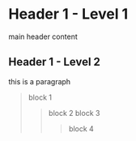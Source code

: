 # Header 1 - Level 1

main header content

## Header 1 - Level 2

this is a paragraph

>block 1
>> block 2
>> block 3
>>> block 4

